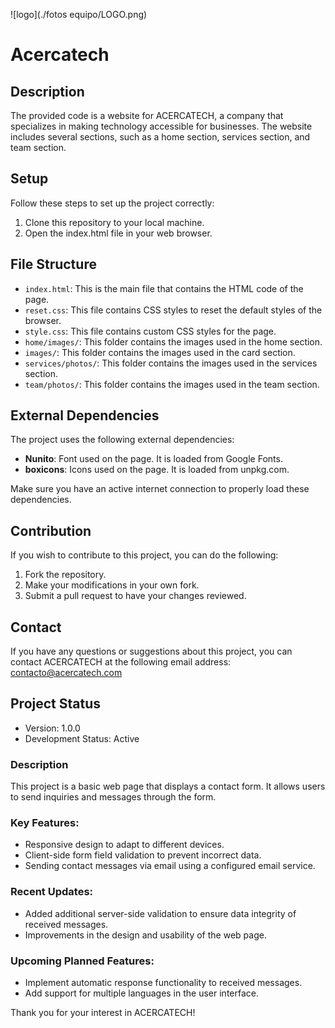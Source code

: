 ![logo](./fotos equipo/LOGO.png)
# Acercatech

## Description
The provided code is a website for ACERCATECH, a company that specializes in making technology accessible for businesses. The website includes several sections, such as a home section, services section, and team section.

## Setup
Follow these steps to set up the project correctly:
1. Clone this repository to your local machine.
2. Open the index.html file in your web browser.

## File Structure
- `index.html`: This is the main file that contains the HTML code of the page.
- `reset.css`: This file contains CSS styles to reset the default styles of the browser.
- `style.css`: This file contains custom CSS styles for the page.
- `home/images/`: This folder contains the images used in the home section.
- `images/`: This folder contains the images used in the card section.
- `services/photos/`: This folder contains the images used in the services section.
- `team/photos/`: This folder contains the images used in the team section.

## External Dependencies
The project uses the following external dependencies:
- **Nunito**: Font used on the page. It is loaded from Google Fonts.
- **boxicons**: Icons used on the page. It is loaded from unpkg.com.

Make sure you have an active internet connection to properly load these dependencies.

## Contribution
If you wish to contribute to this project, you can do the following:
1. Fork the repository.
2. Make your modifications in your own fork.
3. Submit a pull request to have your changes reviewed.

## Contact
If you have any questions or suggestions about this project, you can contact ACERCATECH at the following email address: contacto@acercatech.com

## Project Status
- Version: 1.0.0
- Development Status: Active

### Description
This project is a basic web page that displays a contact form. It allows users to send inquiries and messages through the form.

### Key Features:
- Responsive design to adapt to different devices.
- Client-side form field validation to prevent incorrect data.
- Sending contact messages via email using a configured email service.

### Recent Updates:
- Added additional server-side validation to ensure data integrity of received messages.
- Improvements in the design and usability of the web page.

### Upcoming Planned Features:
- Implement automatic response functionality to received messages.
- Add support for multiple languages in the user interface.

Thank you for your interest in ACERCATECH!
